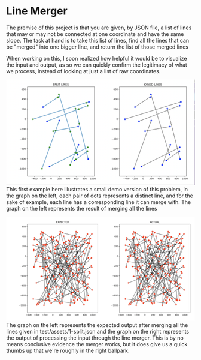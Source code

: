 # Line Merger
The premise of this project is that you are given, by JSON file, a list of lines that may or may not be connected at one coordinate and have the same slope. The task at hand is to take this list of lines, find all the lines that can be "merged" into one bigger line, and return the list of those merged lines

When working on this, I soon realized how helpful it would be to visualize the input and output, as so we can quickly confirm the legitimacy of what we process, instead of looking at just a list of raw coordinates. 


![My Image](visualize/split_vs_joined_visualized_1.png)
This first example here illustrates a small demo version of this problem, in the graph on the left, each pair of dots represents a distinct line, and for the sake of example, each line has a corresponding line it can merge with. The graph on the left represents the result of merging all the lines






![My Image](visualize/expected_vs_actual_visualized.png)
The graph on the left represents the expected output after merging all the lines given in test/assets/1-split.json and the graph on the right represents the output of processing the input through the line merger. This is by no means conclusive evidence the merger works, but it does give us a quick thumbs up that we're roughly in the right ballpark. 


